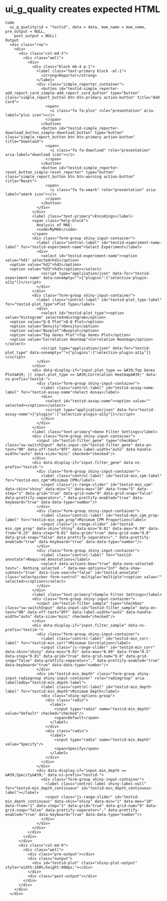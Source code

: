 # ui_g_quality creates expected HTML

    Code
      ui_g_quality(id = "testid", data = data, mae_name = mae_name, pre_output = NULL,
        post_output = NULL)
    Output
      <div class="row">
        <div>
          <div class="col-md-3">
            <div class="well">
              <div>
                <div class="block mb-4 p-1">
                  <label class="text-primary block -ml-1">
                    <strong>Reporter</strong>
                  </label>
                  <div class="simple_reporter_container">
                    <button id="testid-simple_reporter-add_report_card_simple-add_report_card_button" type="button" class="simple_report_button btn btn-primary action-button" title="Add Card">
                      <span>
                        <i class="fa fa-plus" role="presentation" aria-label="plus icon"></i>
                      </span>
                    </button>
                    <button id="testid-simple_reporter-download_button_simple-download_button" type="button" class="simple_report_button btn btn-primary action-button" title="Downlaod">
                      <span>
                        <i class="fa fa-download" role="presentation" aria-label="download icon"></i>
                      </span>
                    </button>
                    <button id="testid-simple_reporter-reset_button_simple-reset_reporter" type="button" class="simple_report_button btn btn-warning action-button" title="Reset">
                      <span>
                        <i class="fa fa-xmark" role="presentation" aria-label="xmark icon"></i>
                      </span>
                    </button>
                  </div>
                </div>
                <label class="text-primary">Encodings</label>
                <span class="help-block">
                  Analysis of MAE:
                  <code>MyMAE</code>
                </span>
                <div class="form-group shiny-input-container">
                  <label class="control-label" id="testid-experiment-name-label" for="testid-experiment-name">Select Experiment</label>
                  <div>
                    <select id="testid-experiment-name"><option value="hd1" selected>hd1</option>
      <option value="hd2">hd2</option>
      <option value="hd3">hd3</option></select>
                    <script type="application/json" data-for="testid-experiment-name" data-nonempty="">{"plugins":["selectize-plugin-a11y"]}</script>
                  </div>
                </div>
                <div class="form-group shiny-input-container">
                  <label class="control-label" id="testid-plot_type-label" for="testid-plot_type">Plot Type</label>
                  <div>
                    <select id="testid-plot_type"><option value="Histogram" selected>Histogram</option>
      <option value="Q-Q Plot">Q-Q Plot</option>
      <option value="Density">Density</option>
      <option value="Boxplot">Boxplot</option>
      <option value="Top Genes Plot">Top Genes Plot</option>
      <option value="Correlation Heatmap">Correlation Heatmap</option></select>
                    <script type="application/json" data-for="testid-plot_type" data-nonempty="">{"plugins":["selectize-plugin-a11y"]}</script>
                  </div>
                </div>
                <div data-display-if="input.plot_type == &#39;Top Genes Plot&#39; || input.plot_type == &#39;Correlation Heatmap&#39;" data-ns-prefix="testid-">
                  <div class="form-group shiny-input-container">
                    <label class="control-label" id="testid-assay-name-label" for="testid-assay-name">Select Assay</label>
                    <div>
                      <select id="testid-assay-name"><option value="" selected></option></select>
                      <script type="application/json" data-for="testid-assay-name">{"plugins":["selectize-plugin-a11y"]}</script>
                    </div>
                  </div>
                </div>
                <label class="text-primary">Gene Filter Settings</label>
                <div class="form-group shiny-input-container">
                  <input id="testid-filter_gene" type="checkbox" class="sw-switchInput" data-input-id="testid-filter_gene" data-on-text="ON" data-off-text="OFF" data-label-width="auto" data-handle-width="auto" data-size="mini" checked="checked"/>
                </div>
                <div data-display-if="input.filter_gene" data-ns-prefix="testid-">
                  <div class="form-group shiny-input-container">
                    <label class="control-label" id="testid-min_cpm-label" for="testid-min_cpm">Minimum CPM</label>
                    <input class="js-range-slider" id="testid-min_cpm" data-skin="shiny" data-min="1" data-max="10" data-from="5" data-step="1" data-grid="true" data-grid-num="9" data-grid-snap="false" data-prettify-separator="," data-prettify-enabled="true" data-keyboard="true" data-data-type="number"/>
                  </div>
                  <div class="form-group shiny-input-container">
                    <label class="control-label" id="testid-min_cpm_prop-label" for="testid-min_cpm_prop">Minimum CPM Proportion</label>
                    <input class="js-range-slider" id="testid-min_cpm_prop" data-skin="shiny" data-min="0.01" data-max="0.99" data-from="0.25" data-step="0.01" data-grid="true" data-grid-num="9.8" data-grid-snap="false" data-prettify-separator="," data-prettify-enabled="true" data-keyboard="true" data-data-type="number"/>
                  </div>
                  <div class="form-group shiny-input-container">
                    <label class="control-label" for="testid-annotate">Required Annotations</label>
                    <select data-actions-box="true" data-none-selected-text="- Nothing selected -" data-max-options="Inf" data-show-subtext="true" data-live-search="false" id="testid-annotate" class="selectpicker form-control" multiple="multiple"><option value="" selected></option></select>
                  </div>
                </div>
                <label class="text-primary">Sample Filter Settings</label>
                <div class="form-group shiny-input-container">
                  <input id="testid-filter_sample" type="checkbox" class="sw-switchInput" data-input-id="testid-filter_sample" data-on-text="ON" data-off-text="OFF" data-label-width="auto" data-handle-width="auto" data-size="mini" checked="checked"/>
                </div>
                <div data-display-if="input.filter_sample" data-ns-prefix="testid-">
                  <div class="form-group shiny-input-container">
                    <label class="control-label" id="testid-min_corr-label" for="testid-min_corr">Minimum Correlation</label>
                    <input class="js-range-slider" id="testid-min_corr" data-skin="shiny" data-min="0.01" data-max="0.99" data-from="0.5" data-step="0.01" data-grid="true" data-grid-num="9.8" data-grid-snap="false" data-prettify-separator="," data-prettify-enabled="true" data-keyboard="true" data-data-type="number"/>
                  </div>
                  <div id="testid-min_depth" class="form-group shiny-input-radiogroup shiny-input-container" role="radiogroup" aria-labelledby="testid-min_depth-label">
                    <label class="control-label" id="testid-min_depth-label" for="testid-min_depth">Minimum Depth</label>
                    <div class="shiny-options-group">
                      <div class="radio">
                        <label>
                          <input type="radio" name="testid-min_depth" value="Default" checked="checked"/>
                          <span>Default</span>
                        </label>
                      </div>
                      <div class="radio">
                        <label>
                          <input type="radio" name="testid-min_depth" value="Specify"/>
                          <span>Specify</span>
                        </label>
                      </div>
                    </div>
                  </div>
                  <div data-display-if="input.min_depth == &#39;Specify&#39;" data-ns-prefix="testid-">
                    <div class="form-group shiny-input-container">
                      <label class="control-label shiny-label-null" for="testid-min_depth_continuous" id="testid-min_depth_continuous-label"></label>
                      <input class="js-range-slider" id="testid-min_depth_continuous" data-skin="shiny" data-min="1" data-max="10" data-from="1" data-step="1" data-grid="true" data-grid-num="9" data-grid-snap="false" data-prettify-separator="," data-prettify-enabled="true" data-keyboard="true" data-data-type="number"/>
                    </div>
                  </div>
                </div>
              </div>
            </div>
          </div>
          <div class="col-md-9">
            <div class="well">
              <div class="pre-output"></div>
              <div class="output">
                <div id="testid-plot" class="shiny-plot-output" style="width:100%;height:400px;"></div>
              </div>
              <div class="post-output"></div>
            </div>
          </div>
        </div>
      </div>

